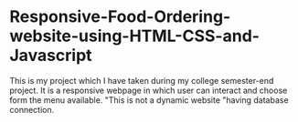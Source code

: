 # Responsive-Food-Ordering-website-using-HTML-CSS-and-Javascript
This is my project which I have taken during my college semester-end project. It is a responsive webpage in which user can interact and choose form the menu available.  "This is not a dynamic website "having database connection.
